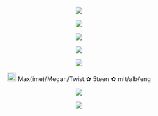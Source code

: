 <p align="center"> <img src=https://64.media.tumblr.com/27fd0cec23e2f48a74a2264d96d28490/ee09abb08cabc6f1-a8/s1280x1920/7ebb470064b853e7f3db60bb3f8d7bb5b2f9d993.pnj> </p>
<p align="center"> <img src=https://komarev.com/ghpvc/?username=tw1std&color=red&abbreviated=true&style=flat-square)> </p>
<p align="center"> <img src=https://64.media.tumblr.com/ba385f426e74d0ae1757552dc93191f9/4a5b102a6b6ba960-4d/s1280x1920/38989e18b366c1afe19142bd9e9728d56a2c2cdf.pnj> </p>
<p align="center"> <img src=https://64.media.tumblr.com/66e895326b85795d204cb7157ffb74f0/069bd55dd785967d-8b/s540x810/9ba36ab43960377bac941a2d4adec7e09fb054ba.pnj> </p>
<p align="center"> <img src=https://64.media.tumblr.com/4dd59d4f36b6ca73c7bba40cb9ae0d56/043b9f9d8b88d465-f4/s1280x1920/f895dea9062c99027e2127282194d986347c5d58.pnj> </p>
<p align="center"> <img src=https://64.media.tumblr.com/aa4d98ad2ddd4ee571be4fc9123a29b2/87eb9dbf53ddda9c-a1/s75x75_c1/621939d3c6804007927bfed96c14ffa6c6722016.gifv width="20" height="20"> Max(ime)/Megan/Twist ✿ 5teen ✿ mlt/alb/eng </p>
<p align="center"> <img src=https://64.media.tumblr.com/ba385f426e74d0ae1757552dc93191f9/4a5b102a6b6ba960-4d/s1280x1920/38989e18b366c1afe19142bd9e9728d56a2c2cdf.pnj> </p>
<p align="center"> <img src=https://64.media.tumblr.com/3f36620f44aadbe57343a3ada20afaf9/ee09abb08cabc6f1-a1/s1280x1920/42b8453426ce17d01736b1143fd56761afb6b7be.pnj> </p>
